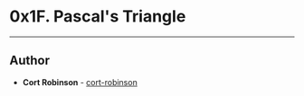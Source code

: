 # 0x1F. Pascal's Triangle

---

## Author
* **Cort Robinson** - [cort-robinson](https://github.com/cort-robinson)
